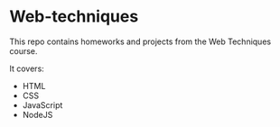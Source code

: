 # Web-techniques

This repo contains homeworks and projects from the Web Techniques course.

It covers:
* HTML
* CSS
* JavaScript
* NodeJS
